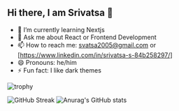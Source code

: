 ## Hi there, I am Srivatsa 👋

- 🌱 I’m currently learning Nextjs
- 💬 Ask me about React or Frontend Development
- 📫 How to reach me: svatsa2005@gmail.com or [https://www.linkedin.com/in/srivatsa-s-84b258297/]
- 😄 Pronouns: he/him
- ⚡ Fun fact: I like dark themes

![trophy](https://github-profile-trophy.vercel.app/?username=vatsa2005&theme=onedark)

![GitHub Streak](https://streak-stats.demolab.com/?user=vatsa2005)     ![Anurag's GitHub stats](https://github-readme-stats.vercel.app/api?username=vatsa2005)






